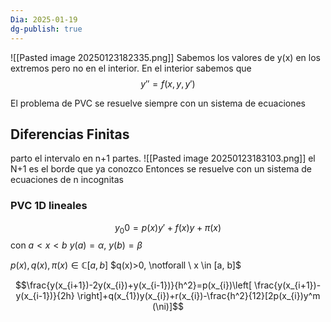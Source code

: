 ```yaml
---
Dia: 2025-01-19
dg-publish: true
---
```

![[Pasted image 20250123182335.png]]
Sabemos los valores de y(x) en los extremos pero no en el interior. En el interior sabemos que $$y''=f(x, y, y')$$

El problema de PVC se resuelve siempre con un sistema de ecuaciones 

## Diferencias Finitas

parto el intervalo en n+1 partes. 
![[Pasted image 20250123183103.png]]
el N+1 es el borde que ya conozco
Entonces se resuelve con un sistema de ecuaciones de n incognitas


### PVC 1D lineales 

$$y_{0}0=p(x)y'+f(x)y+\pi(x)$$
con $a<x<b$ 
$y(a)=\alpha, \ y(b)=\beta$

$p(x), q(x), \pi(x) \in \mathbb{C}[a, b]$
$q(x)>0, \notforall \ x \in [a, b]$



$$\frac{y(x_{i+1})-2y(x_{i})+y(x_{i-1})}{h^2}=p(x_{i})\left[ \frac{y(x_{i+1})-y(x_{i-1})}{2h} \right]+q(x_{1})y(x_{i})+r(x_{i})-\frac{h^2}{12}[2p(x_{i})y^m (\ni)]$$



